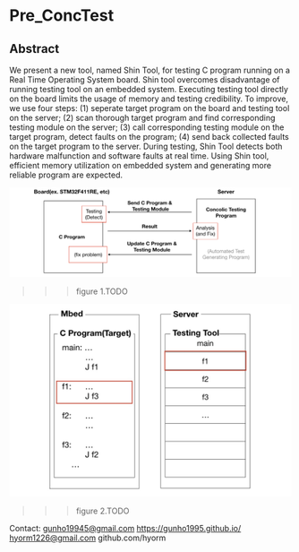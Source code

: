 # Pre_ConcTest


## Abstract
  We present a new tool, named Shin Tool, for  testing C program running on a Real Time Operating System board. Shin tool overcomes disadvantage of running testing tool on an embedded system. Executing testing tool directly on the board limits the usage of memory and testing credibility. To improve, we use four steps: (1) seperate target program on the board and testing tool on the server; (2) scan thorough target program and find corresponding testing module on the server; (3) call corresponding testing module on the target program, detect faults on the program; (4) send back collected faults on the target program to the server. During testing, Shin Tool detects both hardware malfunction and software faults at real time. Using Shin tool, efficient memory utilization on embedded system and generating more reliable program are expected.
  
![Alt text](/image/readme/figure1.png)
>>> figure 1.TODO

![Alt text](/image/readme/figure2.jpeg)
>>> figure 2.TODO




Contact:
gunho19945@gmail.com
  https://gunho1995.github.io/
hyorm1226@gmail.com 
  github.com/hyorm

